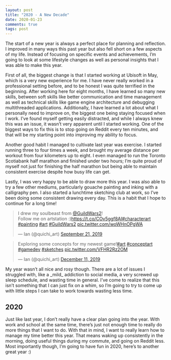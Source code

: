 ```yaml
---
layout: post
title: "2020 - A New Decade"
date: 2020-01-23
comments: true
tags: post
---
```


The start of a new year is always a perfect place for planning and reflection. I improved in many ways this past year but also fell short on a few aspects of my life. Instead of focusing on specific events and achievements, I’m going to look at some lifestyle changes as well as personal insights that I was able to make this year.

First of all, the biggest change is that I started working at Ubisoft in May, which is a very new experience for me. I have never really worked in a professional setting before, and to be honest I was quite terrified in the beginning. After working here for eight months, I have learned so many new skills, between soft skills like better communication and time management as well as technical skills like game engine architecture and debugging multithreaded applications. Additionally, I have learned a lot about what I personally need to improve on, the biggest one being staying focused when I work. I’ve found myself getting easily distracted, and while I always knew this was an issue, it wasn’t very apparent until I started working. One of the biggest ways to fix this is to stop going on Reddit every ten minutes, and that will be my starting point into improving my ability to focus.

Another good habit I managed to cultivate last year was exercise. I started running three to four times a week, and brought my average distance per workout from four kilometers up to eight. I even managed to run the Toronto Scotiabank half marathon and finished under two hours; I’m quite proud of myself not just for finishing the half marathon but being able to maintain consistent exercise despite how busy life can get.

Lastly, I was very happy to be able to draw more this year. I was also able to try a few other mediums, particularly gouache painting and inking with a calligraphy pen. I also started a lunchtime sketching club at work, so I’ve been doing some consistent drawing every day. This is a habit that I hope to continue for a long time!

<blockquote class="twitter-tweet"><p lang="en" dir="ltr">I drew my soulbeast from <a href="https://twitter.com/GuildWars2?ref_src=twsrc%5Etfw">@GuildWars2</a>!<br>Follow me on artstation :)<a href="https://t.co/COv5ggf8AI">https://t.co/COv5ggf8AI</a><a href="https://twitter.com/hashtag/characterart?src=hash&amp;ref_src=twsrc%5Etfw">#characterart</a> <a href="https://twitter.com/hashtag/painting?src=hash&amp;ref_src=twsrc%5Etfw">#painting</a> <a href="https://twitter.com/hashtag/art?src=hash&amp;ref_src=twsrc%5Etfw">#art</a> <a href="https://twitter.com/hashtag/GuildWars2?src=hash&amp;ref_src=twsrc%5Etfw">#GuildWars2</a> <a href="https://t.co/woWHnOPgWA">pic.twitter.com/woWHnOPgWA</a></p>&mdash; Ian (@quichi_art) <a href="https://twitter.com/quichi_art/status/1175531101068189698?ref_src=twsrc%5Etfw">September 21, 2019</a></blockquote> <script async src="https://platform.twitter.com/widgets.js" charset="utf-8"></script>

<blockquote class="twitter-tweet"><p lang="en" dir="ltr">Exploring some concepts for my newest game!<a href="https://twitter.com/hashtag/art?src=hash&amp;ref_src=twsrc%5Etfw">#art</a> <a href="https://twitter.com/hashtag/conceptart?src=hash&amp;ref_src=twsrc%5Etfw">#conceptart</a> <a href="https://twitter.com/hashtag/gamedev?src=hash&amp;ref_src=twsrc%5Etfw">#gamedev</a> <a href="https://twitter.com/hashtag/sketches?src=hash&amp;ref_src=twsrc%5Etfw">#sketches</a> <a href="https://t.co/VFHR2Rz2OM">pic.twitter.com/VFHR2Rz2OM</a></p>&mdash; Ian (@quichi_art) <a href="https://twitter.com/quichi_art/status/1204598615085395968?ref_src=twsrc%5Etfw">December 11, 2019</a></blockquote> <script async src="https://platform.twitter.com/widgets.js" charset="utf-8"></script>
My year wasn’t all nice and rosy though. There are a lot of issues I struggled with, like a _mild_ addiction to social media, a very screwed up sleep schedule, and wasting time in general. I’ve come to realize that this isn’t something that I can just fix on a whim, so I’m going to try to come up with little steps I can take to work towards wasting less time. 

## 2020

Just like last year, I don’t really have a clear plan going into the year. With work and school at the same time, there’s just not enough time to really do more things that I want to do. With that in mind, I want to really learn how to manage my time better this year. That means waking up consistently in the morning, doing useful things during my commute, and going on Reddit less. Most importantly though, I’m going to have fun in 2020, here’s to another great year :)
